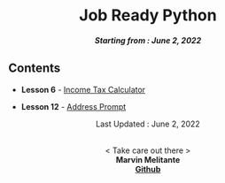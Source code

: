 <h1 align="center"> 
Job Ready Python
</h1>
<h5 align="center">
Starting from : June 2, 2022
</h5>

## Contents

- <b>Lesson 6</b> - [Income Tax Calculator](https://github.com/mK-zero/Job-Ready-Python/tree/main/1_lesson-6_income-tax-calculator)

- <b>Lesson 12</b> - [Address Prompt](https://github.com/mK-zero/Job-Ready-Python/tree/main/2_lesson-12_address-prompt)

<p align="center">
Last Updated : June 2, 2022
</p>

<p align="center">

<br>
< Take care out there >
<br>
<b>Marvin Melitante<b>
<br>
<a href="https://github.com/mK-zero">Github</a>
</p>
